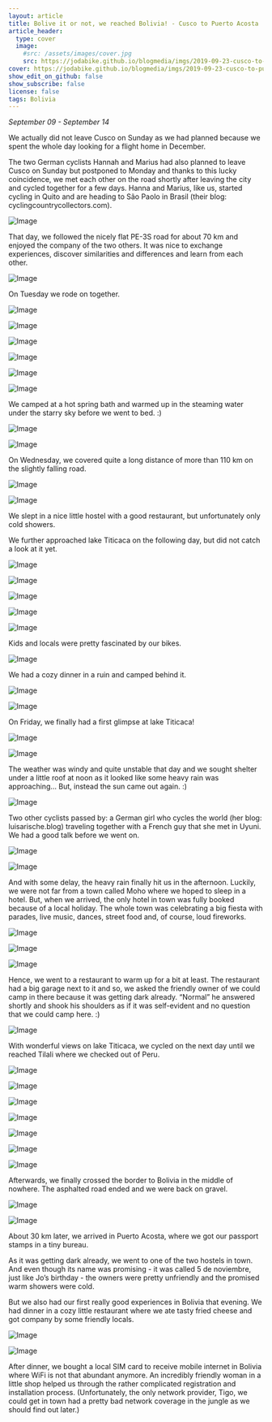 ```yaml
---
layout: article
title: Bolive it or not, we reached Bolivia! - Cusco to Puerto Acosta
article_header:
  type: cover
  image:
    #src: /assets/images/cover.jpg
    src: https://jodabike.github.io/blogmedia/imgs/2019-09-23-cusco-to-puerto-acosta/fullsizerender_ezy-watermark_22-09-2019_05-38-26pmM.jpg
cover: https://jodabike.github.io/blogmedia/imgs/2019-09-23-cusco-to-puerto-acosta/fullsizerender_ezy-watermark_22-09-2019_05-38-26pmT.jpg
show_edit_on_github: false
show_subscribe: false
license: false
tags: Bolivia
---
```


*September 09 - September 14*

We actually did not leave Cusco on Sunday as we had planned because we spent the whole day looking for a flight home in December.

<!--more-->

The two German cyclists Hannah and Marius had also planned to leave Cusco on Sunday but postponed to Monday and thanks to this lucky coincidence, we met each other on the road shortly after leaving the city and cycled together for a few days. Hanna and Marius, like us, started cycling in Quito and are heading to São Paolo in Brasil (their blog: cyclingcountrycollectors.com).

<p><img alt="Image" title="icon" src="https://jodabike.github.io/blogmedia/imgs/2019-09-23-cusco-to-puerto-acosta/Foto%2009.09.19%2C%2015%2003%2044M.jpg" /></p>

That day, we followed the nicely flat PE-3S road for about 70 km and enjoyed the company of the two others. It was nice to exchange experiences, discover similarities and differences and learn from each other.

<p><img alt="Image" title="icon" src="https://jodabike.github.io/blogmedia/imgs/2019-09-23-cusco-to-puerto-acosta/Foto%2010.09.19%2C%2007%2018%2023M.jpg" /></p>

On Tuesday we rode on together.

<p><img alt="Image" title="icon" src="https://jodabike.github.io/blogmedia/imgs/2019-09-23-cusco-to-puerto-acosta/Foto%2010.09.19%2C%2010%2001%2028M.jpg" /></p>
<p><img alt="Image" title="icon" src="https://jodabike.github.io/blogmedia/imgs/2019-09-23-cusco-to-puerto-acosta/Foto%2010.09.19%2C%2010%2001%2038M.jpg" /></p>
<p><img alt="Image" title="icon" src="https://jodabike.github.io/blogmedia/imgs/2019-09-23-cusco-to-puerto-acosta/Foto%2010.09.19%2C%2016%2028%2010M.jpg" /></p>
<p><img alt="Image" title="icon" src="https://jodabike.github.io/blogmedia/imgs/2019-09-23-cusco-to-puerto-acosta/Foto%2010.09.19%2C%2016%2037%2022M.jpg" /></p>
<p><img alt="Image" title="icon" src="https://jodabike.github.io/blogmedia/imgs/2019-09-23-cusco-to-puerto-acosta/Foto%2010.09.19%2C%2017%2008%2022M.jpg" /></p>
<p><img alt="Image" title="icon" src="https://jodabike.github.io/blogmedia/imgs/2019-09-23-cusco-to-puerto-acosta/Foto%2010.09.19%2C%2017%2019%2020M.jpg" /></p>

We camped at a hot spring bath and warmed up in the steaming water under the starry sky before we went to bed. :)

<p><img alt="Image" title="icon" src="https://jodabike.github.io/blogmedia/imgs/2019-09-23-cusco-to-puerto-acosta/Foto%2011.09.19%2C%2007%2045%2052M.jpg" /></p>
<p><img alt="Image" title="icon" src="https://jodabike.github.io/blogmedia/imgs/2019-09-23-cusco-to-puerto-acosta/Foto%2011.09.19%2C%2006%2059%2045M.jpg" /></p>

On Wednesday, we covered quite a long distance of more than 110 km on the slightly falling road.

<p><img alt="Image" title="icon" src="https://jodabike.github.io/blogmedia/imgs/2019-09-23-cusco-to-puerto-acosta/Foto%2011.09.19%2C%2013%2052%2040M.jpg" /></p>
<p><img alt="Image" title="icon" src="https://jodabike.github.io/blogmedia/imgs/2019-09-23-cusco-to-puerto-acosta/Foto%2011.09.19%2C%2009%2056%2057M.jpg" /></p>

We slept in a nice little hostel with a good restaurant, but unfortunately only cold showers.

We further approached lake Titicaca on the following day, but did not catch a look at it yet.

<p><img alt="Image" title="icon" src="https://jodabike.github.io/blogmedia/imgs/2019-09-23-cusco-to-puerto-acosta/Foto%2011.09.19%2C%2010%2024%2046M.jpg" /></p>
<p><img alt="Image" title="icon" src="https://jodabike.github.io/blogmedia/imgs/2019-09-23-cusco-to-puerto-acosta/Foto%2012.09.19%2C%2008%2028%2059M.jpg" /></p>
<p><img alt="Image" title="icon" src="https://jodabike.github.io/blogmedia/imgs/2019-09-23-cusco-to-puerto-acosta/Foto%2012.09.19%2C%2012%2015%2022M.jpg" /></p>
<p><img alt="Image" title="icon" src="https://jodabike.github.io/blogmedia/imgs/2019-09-23-cusco-to-puerto-acosta/Foto%2012.09.19%2C%2013%2048%2001M.jpg" /></p>
<p><img alt="Image" title="icon" src="https://jodabike.github.io/blogmedia/imgs/2019-09-23-cusco-to-puerto-acosta/Foto%2012.09.19%2C%2014%2029%2057M.jpg" /></p>

Kids and locals were pretty fascinated by our bikes.

<p><img alt="Image" title="icon" src="https://jodabike.github.io/blogmedia/imgs/2019-09-23-cusco-to-puerto-acosta/Foto%2012.09.19%2C%2013%2022%2031M.jpg" /></p>

We had a cozy dinner in a ruin and camped behind it.

<p><img alt="Image" title="icon" src="https://jodabike.github.io/blogmedia/imgs/2019-09-23-cusco-to-puerto-acosta/Foto%2012.09.19%2C%2017%2029%2050M.jpg" /></p>
<p><img alt="Image" title="icon" src="https://jodabike.github.io/blogmedia/imgs/2019-09-23-cusco-to-puerto-acosta/Foto%2013.09.19%2C%2006%2029%2032M.jpg" /></p>

On Friday, we finally had a first glimpse at lake Titicaca!

<p><img alt="Image" title="icon" src="https://jodabike.github.io/blogmedia/imgs/2019-09-23-cusco-to-puerto-acosta/Foto%2013.09.19%2C%2012%2050%2039M.jpg" /></p>
<p><img alt="Image" title="icon" src="https://jodabike.github.io/blogmedia/imgs/2019-09-23-cusco-to-puerto-acosta/Foto%2013.09.19%2C%2012%2050%2051M.jpg" /></p>

The weather was windy and quite unstable that day and we sought shelter under a little roof at noon as it looked like some heavy rain was approaching... But, instead the sun came out again. :)

<p><img alt="Image" title="icon" src="https://jodabike.github.io/blogmedia/imgs/2019-09-23-cusco-to-puerto-acosta/Foto%2013.09.19%2C%2014%2034%2019M.jpg" /></p>

Two other cyclists passed by: a German girl who cycles the world (her blog: luisarische.blog) traveling together with a French guy that she met in Uyuni. We had a good talk before we went on.

<p><img alt="Image" title="icon" src="https://jodabike.github.io/blogmedia/imgs/2019-09-23-cusco-to-puerto-acosta/Foto%2013.09.19%2C%2015%2009%2026M.jpg" /></p>

<p><img alt="Image" title="icon" src="https://jodabike.github.io/blogmedia/imgs/2019-09-23-cusco-to-puerto-acosta/Foto%2013.09.19%2C%2015%2035%2004M.jpg" /></p>

And with some delay, the heavy rain finally hit us in the afternoon. Luckily, we were not far from a town called Moho where we hoped to sleep in a hotel. But, when we arrived, the only hotel in town was fully booked because of a local holiday. The whole town was celebrating a big fiesta with parades, live music, dances, street food and, of course, loud fireworks.

<p><img alt="Image" title="icon" src="https://jodabike.github.io/blogmedia/imgs/2019-09-23-cusco-to-puerto-acosta/Foto%2013.09.19%2C%2016%2046%2018M.jpg" /></p>
<p><img alt="Image" title="icon" src="https://jodabike.github.io/blogmedia/imgs/2019-09-23-cusco-to-puerto-acosta/Foto%2013.09.19%2C%2016%2050%2059M.jpg" /></p>
<p><img alt="Image" title="icon" src="https://jodabike.github.io/blogmedia/imgs/2019-09-23-cusco-to-puerto-acosta/Foto%2013.09.19%2C%2016%2052%2040M.jpg" /></p>

Hence, we went to a restaurant to warm up for a bit at least. The restaurant had a big garage next to it and so, we asked the friendly owner of we could camp in there because it was getting dark already. “Normal” he answered shortly and shook his shoulders as if it was self-evident and no question that we could camp here. :)

<p><img alt="Image" title="icon" src="https://jodabike.github.io/blogmedia/imgs/2019-09-23-cusco-to-puerto-acosta/Foto%2013.09.19%2C%2018%2026%2059M.jpg" /></p>

With wonderful views on lake Titicaca, we cycled on the next day until we reached Tilali where we checked out of Peru.

<p><img alt="Image" title="icon" src="https://jodabike.github.io/blogmedia/imgs/2019-09-23-cusco-to-puerto-acosta/Foto%2014.09.19%2C%2009%2055%2053M.jpg" /></p>
<p><img alt="Image" title="icon" src="https://jodabike.github.io/blogmedia/imgs/2019-09-23-cusco-to-puerto-acosta/Foto%2014.09.19%2C%2009%2058%2024M.jpg" /></p>
<p><img alt="Image" title="icon" src="https://jodabike.github.io/blogmedia/imgs/2019-09-23-cusco-to-puerto-acosta/Foto%2014.09.19%2C%2010%2009%2014M.jpg" /></p>
<p><img alt="Image" title="icon" src="https://jodabike.github.io/blogmedia/imgs/2019-09-23-cusco-to-puerto-acosta/Foto%2014.09.19%2C%2012%2040%2055M.jpg" /></p>
<p><img alt="Image" title="icon" src="https://jodabike.github.io/blogmedia/imgs/2019-09-23-cusco-to-puerto-acosta/Foto%2014.09.19%2C%2013%2008%2040M.jpg" /></p>
<p><img alt="Image" title="icon" src="https://jodabike.github.io/blogmedia/imgs/2019-09-23-cusco-to-puerto-acosta/Foto%2014.09.19%2C%2013%2010%2055M.jpg" /></p>
<p><img alt="Image" title="icon" src="https://jodabike.github.io/blogmedia/imgs/2019-09-23-cusco-to-puerto-acosta/Foto%2014.09.19%2C%2013%2027%2057M.jpg" /></p>

Afterwards, we finally crossed the border to Bolivia in the middle of nowhere. The asphalted road ended and we were back on gravel.

<p><img alt="Image" title="icon" src="https://jodabike.github.io/blogmedia/imgs/2019-09-23-cusco-to-puerto-acosta/Foto%2014.09.19%2C%2015%2012%2045M.jpg" /></p>
<p><img alt="Image" title="icon" src="https://jodabike.github.io/blogmedia/imgs/2019-09-23-cusco-to-puerto-acosta/Foto%2014.09.19%2C%2016%2047%2018M.jpg" /></p>

About 30 km later, we arrived in Puerto Acosta, where we got our passport stamps in a tiny bureau.

As it was getting dark already, we went to one of the two hostels in town. And even though its name was promising - it was called 5 de noviembre, just like Jo’s birthday - the owners were pretty unfriendly and the promised warm showers were cold.

But we also had our first really good experiences in Bolivia that evening. We had dinner in a cozy little restaurant where we ate tasty fried cheese and got company by some friendly locals.

<p><img alt="Image" title="icon" src="https://jodabike.github.io/blogmedia/imgs/2019-09-23-cusco-to-puerto-acosta/Foto%2014.09.19%2C%2019%2027%2006M.jpg" /></p>
<p><img alt="Image" title="icon" src="https://jodabike.github.io/blogmedia/imgs/2019-09-23-cusco-to-puerto-acosta/Foto%2014.09.19%2C%2019%2051%2033M.jpg" /></p>

After dinner, we bought a local SIM card to receive mobile internet in Bolivia where WiFi is not that abundant anymore. An incredibly friendly woman in a little shop helped us through the rather complicated registration and installation process. (Unfortunately, the only network provider, Tigo, we could get in town had a pretty bad network coverage in the jungle as we should find out later.)